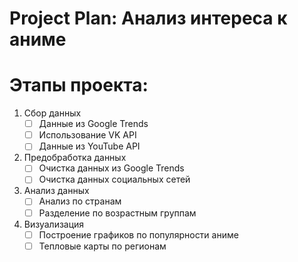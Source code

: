 Project Plan: Анализ интереса к аниме
====================================
# Этапы проекта:

1. Сбор данных
   - [ ] Данные из Google Trends
   - [ ] Использование VK API
   - [ ] Данные из YouTube API

2. Предобработка данных
   - [ ] Очистка данных из Google Trends
   - [ ] Очистка данных социальных сетей

3. Анализ данных
   - [ ] Анализ по странам
   - [ ] Разделение по возрастным группам

4. Визуализация
   - [ ] Построение графиков по популярности аниме
   - [ ] Тепловые карты по регионам
